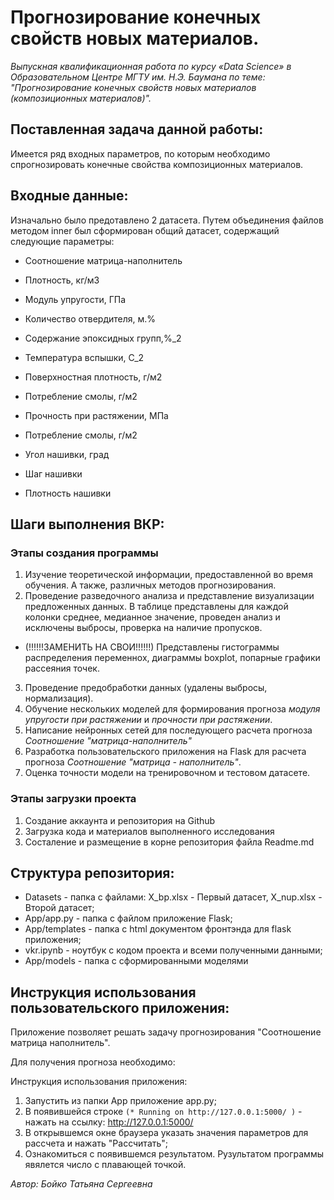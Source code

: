 # Прогнозирование конечных свойств новых материалов. #

*Выпускная квалификационная работа по курсу «Data Science» в Образовательном Центре МГТУ им. Н.Э. Баумана по теме: "Прогнозирование конечных свойств новых материалов (композиционных материалов)".*

## Поставленная задача данной работы: ## 

Имеется ряд входных параметров, по которым необходимо спрогнозировать конечные свойства композиционных материалов. 

## Входные данные: ##
Изначально было предотавлено 2 датасета. Путем объединения файлов методом inner был сформирован общий датасет, содержащий следующие параметры:

- Соотношение матрица-наполнитель

- Плотность, кг/м3

- Модуль упругости, ГПа

- Количество отвердителя, м.%

- Содержание эпоксидных групп,%_2

- Температура вспышки, С_2

- Поверхностная плотность, г/м2

- Потребление смолы, г/м2

- Прочность при растяжении, МПа

- Потребление смолы, г/м2

- Угол нашивки, град

- Шаг нашивки

- Плотность нашивки

## Шаги выполнения ВКР: ##
### Этапы создания программы ###
1. Изучение теоретической информации, предоставленной во время обучения. А также, различных методов прогнозирования. 
2. Проведение разведочного анализа и представление визуализации предложенных данных. В таблице представлены для каждой колонки среднее, медианное значение, проведен анализ и исключены выбросы, проверка на наличие пропусков.
- (!!!!!!ЗАМЕНИТЬ НА СВОИ!!!!!!) Представлены гистограммы распределения переменнох, диаграммы boxplot, попарные графики рассеяния точек.
3. Проведение предобработки данных (удалены выбросы, нормализация).
4. Обучение нескольких моделей для формирования прогноза *модуля упругости при растяжении* и *прочности при растяжении*.
5. Написание нейронных сетей для последующего расчета прогноза *Соотношение "матрица-наполнитель"*
6. Разработка пользовательского приложения на Flask для расчета прогноза *Соотношение "матрица - наполнитель"*.
7. Оценка точности модели на тренировочном и тестовом датасете.
### Этапы загрузки проекта ###
1. Создание аккаунта и репозитория на Github
2. Загрузка кода и материалов выполненного исследования
3. Состаление и размещение в корне репозитория файла Readme.md

## Структура репозитория: ##

- Datasets - папка с файлами: X_bp.xlsx - Первый датасет, X_nup.xlsx - Второй датасет;
- App/app.py - папка с файлом приложение Flask;
- App/templates - папка с html документом фронтэнда для flask приложения;
- vkr.ipynb - ноутбук с кодом проекта и всеми полученными данными;
- App/models - папка с сформированными моделями 


## Инструкция использования пользовательского приложения: ##

Приложение позволяет решать задачу прогнозирования "Соотношение матрица наполнитель".

Для получения прогноза необходимо:

Инструкция использования приложения:
1. Запустить из папки App приложение app.py;
2. В появившейся строке  ```(* Running on http://127.0.0.1:5000/ )``` - нажать на ссылку: http://127.0.0.1:5000/
3. В открывшемся окне браузера указать значения параметров для рассчета и нажать "Рассчитать";
4. Ознакомиться с появившемся результатом. Рузультатом программы явялется число с плавающей точкой. 

*Автор: Бойко Татьяна Сергеевна*